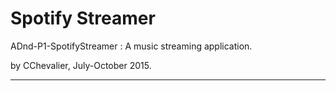 # Spotify Streamer

ADnd-P1-SpotifyStreamer : A music streaming application.

by CChevalier, July-October 2015.

---

